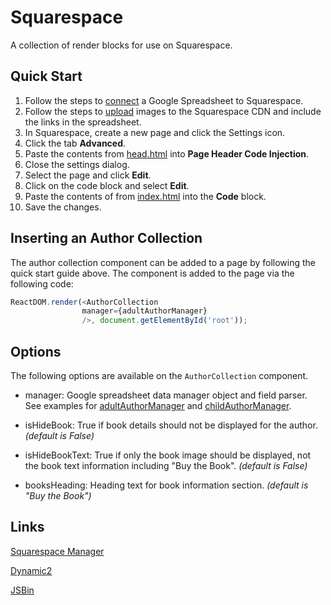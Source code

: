 Squarespace
===========

A collection of render blocks for use on Squarespace.

## Quick Start

1. Follow the steps to [connect](https://gist.github.com/primaryobjects/f5a9d7354f353a4fe607cd41f51ff1a2) a Google Spreadsheet to Squarespace.
2. Follow the steps to [upload](https://gist.github.com/primaryobjects/b6f7be039f8e8f0c234caa3f18e02154) images to the Squarespace CDN and include the links in the spreadsheet.
3. In Squarespace, create a new page and click the Settings icon.
4. Click the tab **Advanced**.
5. Paste the contents from [head.html](head.html) into **Page Header Code Injection**.
6. Close the settings dialog.
7. Select the page and click **Edit**.
8. Click on the code block and select **Edit**.
9. Paste the contents of from [index.html](index.html) into the **Code** block.
10. Save the changes.

## Inserting an Author Collection

The author collection component can be added to a page by following the quick start guide above. The component is added to the page via the following code:

```js
ReactDOM.render(<AuthorCollection 
                manager={adultAuthorManager}
                />, document.getElementById('root'));
```

## Options

The following options are available on the `AuthorCollection` component.

- manager: Google spreadsheet data manager object and field parser. See examples for [adultAuthorManager](https://github.com/primaryobjects/squarespace/blob/main/collections.js#L453) and [childAuthorManager](https://github.com/primaryobjects/squarespace/blob/main/collections.js#L524).

- isHideBook: True if book details should not be displayed for the author. *(default is False)*

- isHideBookText: True if only the book image should be displayed, not the book text information including "Buy the Book". *(default is False)*

- booksHeading: Heading text for book information section. *(default is "Buy the Book")*

## Links

[Squarespace Manager](https://dory-crow-msc6.squarespace.com/config/pages)

[Dynamic2](https://www.collingswoodbookfestival.com/dynamic2)

[JSBin](https://jsbin.com/cisidibudi/1/edit?js,output)
